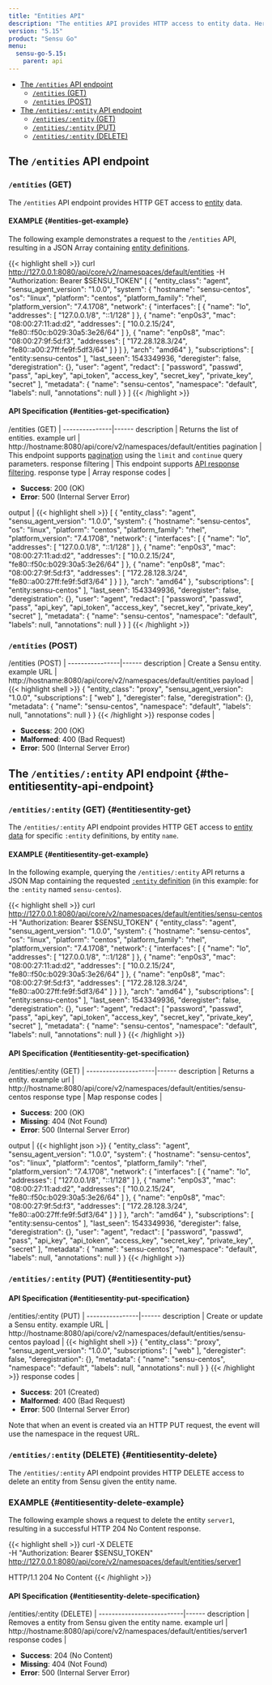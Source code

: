 ```yaml
---
title: "Entities API"
description: "The entities API provides HTTP access to entity data. Here’s a reference for the entities API in Sensu Go, including examples for returning lists of entities, creating Sensu entities, and more. Read on for the full reference."
version: "5.15"
product: "Sensu Go"
menu:
  sensu-go-5.15:
    parent: api
---
```


- [The `/entities` API endpoint](#the-entities-api-endpoint)
	- [`/entities` (GET)](#entities-get)
	- [`/entities` (POST)](#entities-post)
- [The `/entities/:entity` API endpoint](#the-entitiesentity-api-endpoint)
	- [`/entities/:entity` (GET)](#entitiesentity-get)
  - [`/entities/:entity` (PUT)](#entitiesentity-put)
  - [`/entities/:entity` (DELETE)](#entitiesentity-delete)

## The `/entities` API endpoint

### `/entities` (GET)

The `/entities` API endpoint provides HTTP GET access to [entity][1] data.

#### EXAMPLE {#entities-get-example}

The following example demonstrates a request to the `/entities` API, resulting in
a JSON Array containing [entity definitions][1].

{{< highlight shell >}}
curl http://127.0.0.1:8080/api/core/v2/namespaces/default/entities -H "Authorization: Bearer $SENSU_TOKEN"
[
  {
    "entity_class": "agent",
    "sensu_agent_version": "1.0.0",
    "system": {
      "hostname": "sensu-centos",
      "os": "linux",
      "platform": "centos",
      "platform_family": "rhel",
      "platform_version": "7.4.1708",
      "network": {
        "interfaces": [
          {
            "name": "lo",
            "addresses": [
              "127.0.0.1/8",
              "::1/128"
            ]
          },
          {
            "name": "enp0s3",
            "mac": "08:00:27:11:ad:d2",
            "addresses": [
              "10.0.2.15/24",
              "fe80::f50c:b029:30a5:3e26/64"
            ]
          },
          {
            "name": "enp0s8",
            "mac": "08:00:27:9f:5d:f3",
            "addresses": [
              "172.28.128.3/24",
              "fe80::a00:27ff:fe9f:5df3/64"
            ]
          }
        ]
      },
      "arch": "amd64"
    },
    "subscriptions": [
      "entity:sensu-centos"
    ],
    "last_seen": 1543349936,
    "deregister": false,
    "deregistration": {},
    "user": "agent",
    "redact": [
      "password",
      "passwd",
      "pass",
      "api_key",
      "api_token",
      "access_key",
      "secret_key",
      "private_key",
      "secret"
    ],
    "metadata": {
      "name": "sensu-centos",
      "namespace": "default",
      "labels": null,
      "annotations": null
    }
  }
]
{{< /highlight >}}

#### API Specification {#entities-get-specification}

/entities (GET)  | 
---------------|------
description    | Returns the list of entities.
example url    | http://hostname:8080/api/core/v2/namespaces/default/entities
pagination     | This endpoint supports [pagination](../overview#pagination) using the `limit` and `continue` query parameters.
response filtering | This endpoint supports [API response filtering][3].
response type  | Array
response codes | <ul><li>**Success**: 200 (OK)</li><li>**Error**: 500 (Internal Server Error)</li></ul>
output         | {{< highlight shell >}}
[
  {
    "entity_class": "agent",
    "sensu_agent_version": "1.0.0",
    "system": {
      "hostname": "sensu-centos",
      "os": "linux",
      "platform": "centos",
      "platform_family": "rhel",
      "platform_version": "7.4.1708",
      "network": {
        "interfaces": [
          {
            "name": "lo",
            "addresses": [
              "127.0.0.1/8",
              "::1/128"
            ]
          },
          {
            "name": "enp0s3",
            "mac": "08:00:27:11:ad:d2",
            "addresses": [
              "10.0.2.15/24",
              "fe80::f50c:b029:30a5:3e26/64"
            ]
          },
          {
            "name": "enp0s8",
            "mac": "08:00:27:9f:5d:f3",
            "addresses": [
              "172.28.128.3/24",
              "fe80::a00:27ff:fe9f:5df3/64"
            ]
          }
        ]
      },
      "arch": "amd64"
    },
    "subscriptions": [
      "entity:sensu-centos"
    ],
    "last_seen": 1543349936,
    "deregister": false,
    "deregistration": {},
    "user": "agent",
    "redact": [
      "password",
      "passwd",
      "pass",
      "api_key",
      "api_token",
      "access_key",
      "secret_key",
      "private_key",
      "secret"
    ],
    "metadata": {
      "name": "sensu-centos",
      "namespace": "default",
      "labels": null,
      "annotations": null
    }
  }
]
{{< /highlight >}}

### `/entities` (POST)

/entities (POST) | 
----------------|------
description     | Create a Sensu entity.
example URL     | http://hostname:8080/api/core/v2/namespaces/default/entities
payload         | {{< highlight shell >}}
{
  "entity_class": "proxy",
  "sensu_agent_version": "1.0.0",
  "subscriptions": [
    "web"
  ],
  "deregister": false,
  "deregistration": {},
  "metadata": {
    "name": "sensu-centos",
    "namespace": "default",
    "labels": null,
    "annotations": null
  }
}
{{< /highlight >}}
response codes  | <ul><li>**Success**: 200 (OK)</li><li>**Malformed**: 400 (Bad Request)</li><li>**Error**: 500 (Internal Server Error)</li></ul>

## The `/entities/:entity` API endpoint {#the-entitiesentity-api-endpoint}

### `/entities/:entity` (GET) {#entitiesentity-get}

The `/entities/:entity` API endpoint provides HTTP GET access to [entity data][1] for specific `:entity` definitions, by entity `name`.

#### EXAMPLE {#entitiesentity-get-example}

In the following example, querying the `/entities/:entity` API returns a JSON Map
containing the requested [`:entity` definition][1] (in this example: for the `:entity` named
`sensu-centos`).

{{< highlight shell >}}
curl http://127.0.0.1:8080/api/core/v2/namespaces/default/entities/sensu-centos -H "Authorization: Bearer $SENSU_TOKEN"
{
  "entity_class": "agent",
  "sensu_agent_version": "1.0.0",
  "system": {
    "hostname": "sensu-centos",
    "os": "linux",
    "platform": "centos",
    "platform_family": "rhel",
    "platform_version": "7.4.1708",
    "network": {
      "interfaces": [
        {
          "name": "lo",
          "addresses": [
            "127.0.0.1/8",
            "::1/128"
          ]
        },
        {
          "name": "enp0s3",
          "mac": "08:00:27:11:ad:d2",
          "addresses": [
            "10.0.2.15/24",
            "fe80::f50c:b029:30a5:3e26/64"
          ]
        },
        {
          "name": "enp0s8",
          "mac": "08:00:27:9f:5d:f3",
          "addresses": [
            "172.28.128.3/24",
            "fe80::a00:27ff:fe9f:5df3/64"
          ]
        }
      ]
    },
    "arch": "amd64"
  },
  "subscriptions": [
    "entity:sensu-centos"
  ],
  "last_seen": 1543349936,
  "deregister": false,
  "deregistration": {},
  "user": "agent",
  "redact": [
    "password",
    "passwd",
    "pass",
    "api_key",
    "api_token",
    "access_key",
    "secret_key",
    "private_key",
    "secret"
  ],
  "metadata": {
    "name": "sensu-centos",
    "namespace": "default",
    "labels": null,
    "annotations": null
  }
}
{{< /highlight >}}

#### API Specification {#entitiesentity-get-specification}

/entities/:entity (GET) | 
---------------------|------
description          | Returns a entity.
example url          | http://hostname:8080/api/core/v2/namespaces/default/entities/sensu-centos
response type        | Map
response codes       | <ul><li>**Success**: 200 (OK)</li><li> **Missing**: 404 (Not Found)</li><li>**Error**: 500 (Internal Server Error)</li></ul>
output               | {{< highlight json >}}
{
  "entity_class": "agent",
  "sensu_agent_version": "1.0.0",
  "system": {
    "hostname": "sensu-centos",
    "os": "linux",
    "platform": "centos",
    "platform_family": "rhel",
    "platform_version": "7.4.1708",
    "network": {
      "interfaces": [
        {
          "name": "lo",
          "addresses": [
            "127.0.0.1/8",
            "::1/128"
          ]
        },
        {
          "name": "enp0s3",
          "mac": "08:00:27:11:ad:d2",
          "addresses": [
            "10.0.2.15/24",
            "fe80::f50c:b029:30a5:3e26/64"
          ]
        },
        {
          "name": "enp0s8",
          "mac": "08:00:27:9f:5d:f3",
          "addresses": [
            "172.28.128.3/24",
            "fe80::a00:27ff:fe9f:5df3/64"
          ]
        }
      ]
    },
    "arch": "amd64"
  },
  "subscriptions": [
    "entity:sensu-centos"
  ],
  "last_seen": 1543349936,
  "deregister": false,
  "deregistration": {},
  "user": "agent",
  "redact": [
    "password",
    "passwd",
    "pass",
    "api_key",
    "api_token",
    "access_key",
    "secret_key",
    "private_key",
    "secret"
  ],
  "metadata": {
    "name": "sensu-centos",
    "namespace": "default",
    "labels": null,
    "annotations": null
  }
}
{{< /highlight >}}

### `/entities/:entity` (PUT) {#entitiesentity-put}

#### API Specification {#entitiesentity-put-specification}

/entities/:entity (PUT) | 
----------------|------
description     | Create or update a Sensu entity.
example URL     | http://hostname:8080/api/core/v2/namespaces/default/entities/sensu-centos
payload         | {{< highlight shell >}}
{
  "entity_class": "proxy",
  "sensu_agent_version": "1.0.0",
  "subscriptions": [
    "web"
  ],
  "deregister": false,
  "deregistration": {},
  "metadata": {
    "name": "sensu-centos",
    "namespace": "default",
    "labels": null,
    "annotations": null
  }
}
{{< /highlight >}}
response codes  | <ul><li>**Success**: 201 (Created)</li><li>**Malformed**: 400 (Bad Request)</li><li>**Error**: 500 (Internal Server Error)</li></ul>

Note that when an event is created via an HTTP PUT request, the event will use the namespace in the request URL.

### `/entities/:entity` (DELETE) {#entitiesentity-delete}

The `/entities/:entity` API endpoint provides HTTP DELETE access to delete an entity from Sensu given the entity name.

### EXAMPLE {#entitiesentity-delete-example}
The following example shows a request to delete the entity `server1`, resulting in a successful HTTP 204 No Content response.

{{< highlight shell >}}
curl -X DELETE \
-H "Authorization: Bearer $SENSU_TOKEN" \
http://127.0.0.1:8080/api/core/v2/namespaces/default/entities/server1

HTTP/1.1 204 No Content
{{< /highlight >}}

#### API Specification {#entitiesentity-delete-specification}

/entities/:entity (DELETE) | 
--------------------------|------
description               | Removes a entity from Sensu given the entity name.
example url               | http://hostname:8080/api/core/v2/namespaces/default/entities/server1
response codes            | <ul><li>**Success**: 204 (No Content)</li><li>**Missing**: 404 (Not Found)</li><li>**Error**: 500 (Internal Server Error)</li></ul>

[1]: ../../reference/entities/
[3]: ../overview#filtering
